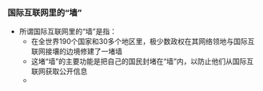 ####
### 国际互联网里的“墙”

- 所谓国际互联网里的“墙”是指：
  - 在全世界190个国家和30多个地区里，极少数政权在其网络领地与国际互联网接壤的边境修建了一堵墙
  - 这堵“墙”的主要功能是把自己的国民封堵在“墙”内，以防止他们从国际互联网获取公开信息
  - 
